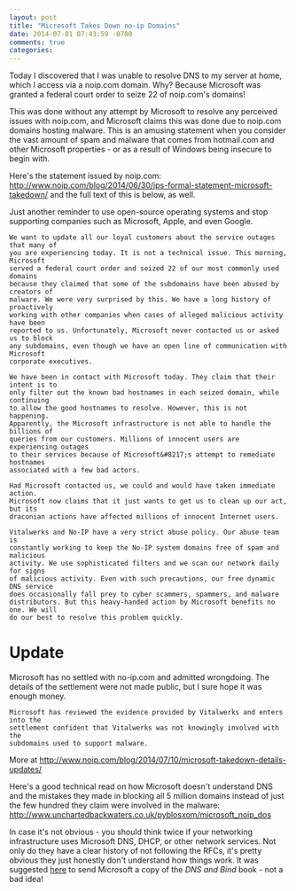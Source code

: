 ```yaml
---
layout: post
title: "Microsoft Takes Down no-ip Domains"
date: 2014-07-01 07:43:59 -0700
comments: true
categories:
---
```


Today I discovered that I was unable to resolve DNS to my server at home, which
I access via a noip.com domain. Why? Because Microsoft was granted a federal
court order to seize 22 of noip.com's domains!

This was done without any attempt by Microsoft to resolve any perceived issues
with noip.com, and Microsoft claims this was done due to noip.com domains
hosting malware. This is an amusing statement when you consider the vast amount
of spam and malware that comes from hotmail.com and other Microsoft properties -
or as a result of Windows being insecure to begin with.

Here's the statement issued by noip.com: http://www.noip.com/blog/2014/06/30/ips-formal-statement-microsoft-takedown/ and the full text of this is below, as well.

Just another reminder to use open-source operating systems and stop supporting
companies such as Microsoft, Apple, and even Google.

```
We want to update all our loyal customers about the service outages that many of
you are experiencing today. It is not a technical issue. This morning, Microsoft
served a federal court order and seized 22 of our most commonly used domains
because they claimed that some of the subdomains have been abused by creators of
malware. We were very surprised by this. We have a long history of proactively
working with other companies when cases of alleged malicious activity have been
reported to us. Unfortunately, Microsoft never contacted us or asked us to block
any subdomains, even though we have an open line of communication with Microsoft
corporate executives.

We have been in contact with Microsoft today. They claim that their intent is to
only filter out the known bad hostnames in each seized domain, while continuing
to allow the good hostnames to resolve. However, this is not happening.
Apparently, the Microsoft infrastructure is not able to handle the billions of
queries from our customers. Millions of innocent users are experiencing outages
to their services because of Microsoft&#8217;s attempt to remediate hostnames
associated with a few bad actors.

Had Microsoft contacted us, we could and would have taken immediate action.
Microsoft now claims that it just wants to get us to clean up our act, but its
draconian actions have affected millions of innocent Internet users.

Vitalwerks and No­-IP have a very strict abuse policy. Our abuse team is
constantly working to keep the No-­IP system domains free of spam and malicious
activity. We use sophisticated filters and we scan our network daily for signs
of malicious activity. Even with such precautions, our free dynamic DNS service
does occasionally fall prey to cyber scammers, spammers, and malware
distributors. But this heavy-handed action by Microsoft benefits no one. We will
do our best to resolve this problem quickly.
```

Update
======

Microsoft has no settled with no-ip.com and admitted wrongdoing. The
details of the settlement were not made public, but I sure hope it was enough
money.

```
Microsoft has reviewed the evidence provided by Vitalwerks and enters into the
settlement confident that Vitalwerks was not knowingly involved with the
subdomains used to support malware.
```

More at http://www.noip.com/blog/2014/07/10/microsoft-takedown-details-updates/

Here's a good technical read on how Microsoft doesn't understand DNS and the
mistakes they made in blocking all 5 million domains instead of just the few
hundred they claim were involved in the malware:
http://www.unchartedbackwaters.co.uk/pyblosxom/microsoft_noip_dos

In case it's not obvious - you should think twice if your networking infrastructure
uses Microsoft DNS, DHCP, or other network services. Not only do they have a
clear history of not following the RFCs, it's pretty obvious they just honestly
don't understand how things work. It was suggested
[here](http://forums.smallnetbuilder.com/showthread.php?t=18093) to send
Microsoft a copy of the *DNS and Bind* book - not a bad idea!
